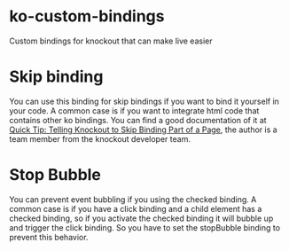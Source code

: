 # ko-custom-bindings
Custom bindings for knockout that can make live easier

# Skip binding

You can use this binding for skip bindings if you want to bind it yourself in your code. A common case is if you want to integrate html code that contains other ko bindings. You can find a good documentation of it at [Quick Tip: Telling Knockout to Skip Binding Part of a Page](http://www.knockmeout.net/2012/05/quick-tip-skip-binding.html), the author is a team member from the knockout developer team.

# Stop Bubble

You can prevent event bubbling if you using the checked binding. A common case is if you have a click binding and a child element has a checked binding, so if you activate the checked binding it will bubble up and trigger the click binding. So you have to set the stopBubble binding to prevent this behavior. 
